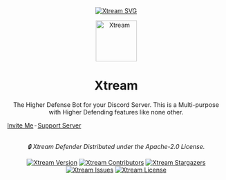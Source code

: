 <div align="center">  
<a href="https://github.com/CodingWithUnknown/Xtream"><img src="https://capsule-render.vercel.app/api?type=waving&color=gradient&height=200&section=header&text=Xtream&fontSize=70&fontAlignY=35&animation=twinkling&fontColor=gradient" alt="Xtream SVG" /></a>

<a href="https://github.com/CodingWithUnknown/Xtream"><img src="https://cdn.discordapp.com/attachments/919158245661224961/1202187654746079253/20240131_140558.png?ex=65cc8b80&is=65ba1680&hm=08e34c7093d6d45299563d9b01d0311722fb396afd7245606eb598cbb11962e6&" alt="Xtream" height=95 /></a>
<h1>Xtream</h1>
<p>The Higher Defense Bot for your Discord Server. This is a Multi-purpose with Higher Defending features like none other.</p>

<div style="display:flex;">
<a href="https://discord.com/api/oauth2/authorize?client_id=962092097933021184&permissions=70368744177663&scope=bot%20applications.commands" alt="Xtream Invite">Invite Me</a>
<span style="display:inline-block;width:2%;">-</span>
<a href="https://discord.com/invite/VgT9u4PM2w" alt="Xtream Support Server" >Support Server</a>
</div>
</br>
<p><em>🔒 Xtream Defender Distributed under the Apache-2.0 License.</em></p>

<a href="https://www.github.com/CodingWithUnknown"><img src="https://img.shields.io/github/package-json/v/CodingWithUnknown/Xtream?style=for-the-badge" alt="Xtream Version" /></a>
<a href="https://github.com/CodingWithUnknown/Xtream/graphs/contributors"><img src="https://img.shields.io/github/contributors/CodingWithUnknown/Xtream.svg?style=for-the-badge" alt="Xtream Contributors" /></a>
<a href="https://github.com/CodingWithUnknown/Xtream/stargazers"><img src="https://img.shields.io/github/stars/CodingWithUnknown/Xtream.svg?style=for-the-badge" alt="Xtream Stargazers" /></a>
<a href="https://github.com/CodingWithUnknown/Xtream/issues"><img src="https://img.shields.io/github/issues/CodingWithUnknown/Xtream.svg?style=for-the-badge" alt="Xtream Issues" /></a>
<a href="https://github.com/CodingWithUnknown/Xtream/blob/master/LICENSE"><img src="https://img.shields.io/github/license/CodingWithUnknown/Xtream.svg?style=for-the-badge" alt="Xtream License" /></a>
</div>
